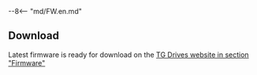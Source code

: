 --8<-- "md/FW.en.md"

## Download
Latest firmware is ready for download on the [TG Drives website in section "Firmware"](https://www.tgdrives.cz/products/servodrives/693#firmwareSection)